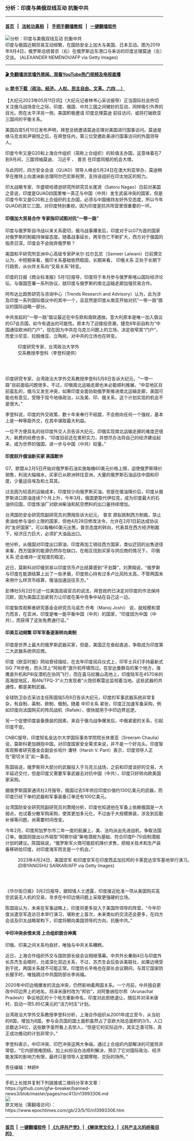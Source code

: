 ### 分析：印度与美俄双线互动 抗衡中共
------------------------

#### [首页](https://github.com/gfw-breaker/banned-news3/blob/master/README.md) &nbsp;&nbsp;|&nbsp;&nbsp; [法轮功真相](https://github.com/begood0513/basic/blob/master/README.md)  &nbsp;&nbsp;|&nbsp;&nbsp; [手把手翻墙教程](https://github.com/gfw-breaker/guides/wiki)  &nbsp;&nbsp;|&nbsp;&nbsp; [一键翻墙软件](https://github.com/gfw-breaker/nogfw/blob/master/README.md)  



<div><img alt="分析：印度与美俄双线互动 抗衡中共" class="attachment-djy_600_400 size-djy_600_400 wp-post-image" src="https://i.epochtimes.com/assets/uploads/2023/05/id13993351-GettyImages-1165923171-600x400.jpg"/>
<div class="caption">
 印度与俄国近期贸易互动频繁，在国防安全上加大与美国、日本互动。图为2019年9月4日，俄罗斯总统普京（右）在俄罗斯远东港口与来访的印度总理莫迪（左）交谈。  (ALEXANDER NEMENOV/AFP via Getty Images)
</div></div><hr/>

#### [ 🎬  免翻墙浏览墙外禁闻、观看YouTube热门视频及电视直播](https://github.com/gfw-breaker/HelloWorld)

#### [ 💥  禁书下载（政治、经济、人权、民主自由、文革、六四 ...）](https://github.com/gfw-breaker/books/blob/master/README.md)

<div><p>
 【大纪元2023年05月11日讯】（大纪元记者林岑心采访报导）正当国际社会热切关注俄乌战场变化之际，印度、俄国、中共三国之间微妙的互动，同样吸引外界的目光。而在太平洋另一侧，美国积极邀请
 <ok href="https://www.epochtimes.com/gb/tag/%E5%8D%B0%E5%BA%A6%E6%80%BB%E7%90%86%E8%8E%AB%E8%BF%AA.html">
  印度总理莫迪
 </ok>
 前往访问，或将打破欧亚三国间的平衡关系。
</p>
<p>
 美国白宫5月10日发布声明，拜登总统邀请莫迪总理对美国进行国事访问。莫迪是继马克龙和尹锡悦之后，在拜登任内，第三位受邀赴美进行国事访问的外国领导人。
</p>
<p>
 印度今年又是G20和上海合作组织（简称上合组织）的轮值主办国，这意味着在7到9月间，三国领袖莫迪、
 <ok href="https://www.epochtimes.com/gb/tag/%E4%B9%A0%E8%BF%91%E5%B9%B3.html">
  习近平
 </ok>
 、
 <ok href="https://www.epochtimes.com/gb/tag/%E6%99%AE%E4%BA%AC.html">
  普京
 </ok>
 在印度同框的机会大增。
</p>
<p>
 与此同时，四方安全会谈（QUAD）领导人峰会5月24日在澳大利亚举办，莫迪稍早在推特上向澳洲新总理阿尔巴尼斯祝贺，支持该组织在印太地区的努力。
</p>
<p>
 印太战略专家、华盛顿哈德逊研究所研究员长尾贤（Satoru Nagao）日前对美国之音说，印度是QUAD四国里唯一真正与中国（中共）发生武装冲突的国家，但是印度今年又是G20和上合组织的主办国，必须与中国维持友好外交态度，所以今年QUAD的其它三国，对印度特别重视，因为印度是抗共阵营里很重要的一环。
</p>
<h4>
 印俄加大贸易合作 专家指印试图对抗“一带一路”
</h4>
<p>
 印度与俄罗斯自冷战以来关系密切，俄乌战事爆发后，印度对于以G7为首的国家对俄罗斯的制裁持保留态度。随着战事延长，两军伤亡不断扩大，西方对于俄国的指责日深，印度会不会抛弃俄罗斯？
</p>
<p>
 美国和平研究所亚洲中心高级专家萨米尔·拉尔瓦尼（Sameer Lalwani）日前撰文认为，中短期来看，俄印关系基础依然稳固，长期来看，
 <ok href="https://www.epochtimes.com/gb/tag/%E5%8D%B0%E4%BF%84%E5%85%B3%E7%B3%BB.html">
  印俄关系
 </ok>
 正处于长期下行趋势，从伙伴关系向“交易关系”转变。
</p>
<p>
 印度的日报《商业标准报》5月1日报导，印度将于本月参与俄罗斯喀山国际经济论坛，与俄国签署一系列协议，就印度与俄罗斯的南北运输走廊加强贸易合作。
</p>
<p>
 阿布达比趋势研究与咨询中心（Trends Research and Advisory）认为，此为涉及印度一系列国际倡议中的其中一个，且显然是印度从南亚开始对抗“一带一路”倡议的国际战略一部分。
</p>
<p>
 中共发起的“一带一路”倡议最近在中东欧和南欧遇挫。意大利原本是唯一加入倡议的G7会员国，如今有退出的可能性。原本为了迎接投资潮，捷克8年前自称为“中国通往欧洲的门户”，现在因为中共在乌克兰问题上的立场，决定收窄其“门户”，而爱沙尼亚、拉脱维亚、立陶宛，对中共的立场也在转变。
</p>
<figure aria-describedby="caption-attachment-13993355" class="wp-caption alignleft" id="attachment_13993355" style="width: 200px">
 <ok href="https://i.epochtimes.com/assets/uploads/2023/05/id13993355-571438fbcb1b58a07f3206d8c4e587a2.jpg" target="_blank">
  <img alt="" class="wp-image-13993355" src="https://i.epochtimes.com/assets/uploads/2023/05/id13993355-571438fbcb1b58a07f3206d8c4e587a2.jpg"/>
 </ok>
 <br/><figcaption class="wp-caption-text" id="caption-attachment-13993355">
  印度研究专家、台湾政治大学外交系教授李登科（李登科提供）
 </figcaption><br/>
</figure><br/>
<p style="text-align: left;">
 印度研究专家、台湾政治大学外交系教授李登科5月8日告诉大纪元，“一带一路”目前面临问题很多，不过，印俄南北运输走廊也未必能顺利推展，“中亚地区目前蛮乱的，俄乌又发生冲突，如果印度全面协助俄罗斯推进南北运输走廊，美国可能也有意见，受限于现今地缘政治，以及美、印、俄关系，这个计划实现的机会不是很大。”
</p>
<p>
 李登科说，印度的外交政策，数十年来奉行不结盟，不会倒向任何一个强权，基本上是一种等距外交，在其中谋取最大利益。
</p>
<p>
 一位不方便具名的驻印度外交人员告诉大纪元，印俄实现南北运输走廊的难度还很大，耗费的经费也多，“印度目前还在累积实力，并想尽办法将自己的经济建设起来，成为世界的强国，进一步与中国（中共）较量。”
</p>
<h4>
 印度跃升俄油新买家 美国默许
</h4>
<p>
 G7、欧盟从2月5日开始对俄罗斯石油实施每桶60美元价格上限，迫使俄罗斯降价销售，利润大幅缩水，买家已从欧洲转往亚洲，大量的俄罗斯石油运往中国和印度，少量运往埃及和土耳其。
</p>
<p>
 过去因为较高的运输成本，印度较少向俄罗斯买油，但是在俄油降价后，印度从俄罗斯进口原油连续7个月上升，今年3月，俄国更取代伊拉克，成为印度最大的石油供应国，印度炼油厂对欧洲柴油和航空燃料的出口量持续增加。
</p>
<p>
 台湾国防安全研究院副研究员刘萧翔告诉大纪元，
 <ok href="https://www.epochtimes.com/gb/tag/%E6%99%AE%E4%BA%AC.html">
  普京
 </ok>
 原拟抵制西方制裁，禁止卖油给参与油价上限的国家，但他4月28日修改法令，允许在2月1日前达成协议的“友好国家”，可以每桶60美元出售，普京态度的转向，代表其在西方经济制裁下，经济压力巨大，必须扩大油品出口。
</p>
<p>
 他分析，从俄国对印度出口原油，印度再加工销往西方国家，类似迂回的出售途径来看，西方国家的能源仍然存在缺口，在相互找到买家与供应商的情况下，
 <ok href="https://www.epochtimes.com/gb/tag/%E5%8D%B0%E4%BF%84%E5%85%B3%E7%B3%BB.html">
  印俄关系
 </ok>
 还会维持一定程度的稳定。
</p>
<p>
 近日，莫斯科对印俄贸易以印度货币卢比结算感到“不划算”，刘萧翔说，“俄罗斯与印度在能源结算上出了一些矛盾，印度担心持有过多卢比风险太高，不管两国未来用什么样货币结算，俄油加速运往东方。”
</p>
<p>
 彭博社5月2日引述一位美国高级官员的说法，拜登政府已决定对印度的作法保持沉默，因为美国正加紧努力让印度在美中竞争中站在自己这一边。
</p>
<p>
 印度智库观察者研究基金会研究员马诺杰·乔希（Manoj Joshi） 说，就规模和潜力而言，在亚洲，印度是唯一能平衡中国（中共）的国家，“印度因为中国（中共），而获得了这张免费通行证。”
</p>
<h4>
 印美互动频繁 印军军备逐渐转向美制
</h4>
<p>
 印度是世界上最大的俄罗斯武器买家，但是，美国正在奋起直追，争取成为印度第二大武器系统供应商。
</p>
<p>
 印度《欧亚时报》网站曾经描绘，在去年印度阅兵仪式上，印军士兵们手持最新式SiG 716步枪，而头顶上“阿帕奇”直升机呼啸而过。在安达曼群岛的某个地方，海鹰直升机和P8I反潜机在协同飞行，而在喜马拉雅山高地上，印度陆军在4570米的高海拔地区，用AN/TPQ-3“火力发现者”火炮侦察雷达监视着当地。这些武器的共通性，都是美制武器。
</p>
<p>
 全球防卫杂志采访主任陈国铭5月8日告诉大纪元，印度的军事武器系统非常复杂，有自制、美制、欧制、俄制。随着
 <ok href="https://www.epochtimes.com/gb/tag/%E4%B8%AD%E5%8D%B0%E5%85%B3%E7%B3%BB.html">
  中印关系
 </ok>
 紧张，印度正加速军备采购，例如印度向法国购买的阵风战机（Rafale），很快就用于中印边界巡逻。
</p>
<p>
 另一个促使印度装备换装的因素，来自于俄乌战争爆发后，中俄紧密的关系，引起印度不安。
</p>
<p>
 CNBC报导，印度知名金达尔大学国际事务学院院长休里亚（Sreeram Chaulia）说，莫斯科更加拥抱中国，对印度国家安全需求来说，并不是一个好兆头。印度智库观察者研究基金会副会长哈什·潘特（Harsh V. Pant）表示，印度领导人正在“密切关注”此一事态。
</p>
<p>
 陈国铭说，俄罗斯将大部分的武器投入于乌克兰战场，之前和印度谈好的交易，大半延迟交付，但是印度又需要军事武器去对抗中国（中共），印度只好转向欧美国家采购。
</p>
<p>
 据俄罗斯国家通讯社2月报导，俄国过去5年供应印度价值约130亿美元的武器，而印度已经下单的武器和军事装备订单还有100亿美元。
</p>
<p>
 台湾国防安全研究院副研究员刘萧翔分析，印度也知道他在军备上依赖俄国是一大弱点，也试着分散军购采购，使其更加多元化，不过由于大规模换装，涉及到后勤补保等问题，尚需要时间改变。
</p>
<p>
 今年2月，印度邦加罗尔市二年一度的航展上，美、法均派出先进战机，争取法国订单。俄国则提出以外销型“阿穆尔级”柴电潜舰为基础、符合印度P-75I自制潜舰计划的建议。陈国铭说，“俄罗斯军火商可能趁机降价求售，把相关技术和生产装备移转给印度，对印度海军而言是一个机会。”
</p>
<figure aria-describedby="caption-attachment-13993353" class="wp-caption aligncenter" id="attachment_13993353" style="width: 600px">
 <ok href="https://i.epochtimes.com/assets/uploads/2023/05/id13993353-GettyImages-1252131247.jpg" target="_blank">
  <img alt="" class="size-large wp-image-13993353" src="https://i.epochtimes.com/assets/uploads/2023/05/id13993353-GettyImages-1252131247-600x400.jpg"/>
 </ok>
 <br/><figcaption class="wp-caption-text" id="caption-attachment-13993353">
  2023年4月24日，美国空军 和印度空军在印度西孟加拉邦的卡莱昆达空军基地举行演习。(DIBYANGSHU SARKAR/AFP via Getty Images)
 </figcaption><br/>
</figure><br/>
<p>
 《华尔街日报》3月2日报导，据知情人士透露，印度接近批准一项从美国购买高空武装无人机的交易，寻求在中印边境问题上采取更强硬的立场。
</p>
<p>
 陈国铭认为，未来在军事战略上，印度将更多投入于美国所领导的阵营，“今年印度派遣空军造访日本举行演习，堪称史上首次，未来类似的交流还会更多，在四方会谈及印太战略架构下，印度将朝向美国领导的方向，抗衡中共。”
</p>
<h4>
 中印冲突余恨未消 上合组织貌合神离
</h4>
<p>
 印俄、印美之间关系均良好，唯独与中共关系糟糕。
</p>
<p>
 近日，上海合作组织外交与国防部长级会议相继落幕。中共外长秦刚4日与印度外长苏杰生会晤时，允诺深化双边关系，不过，苏杰生会后告诉美联社，如果边境受到干扰，两国关系就不可能正常。印度防长辛格也在部长会议期间，与其它国家防长握手时，唯独跳过中共国防部长李尚福。
</p>
<p>
 2020年中印边境爆发的流血冲突，仍然影响着两国关系。一个月前，中共擅自更改中印边界上的地名，将泽米唐村改为“邦钦”，对阿鲁纳恰尔邦（Arunachal Pradesh）争议地区的十个地方重新命名，印度对此拒绝退让，随后并对泽米唐村，启动一项5.85亿美元的“活力村庄”计划。
</p>
<p>
 台湾政治大学外交系教授李登科分析，上海合作组织从2001年成立至今，从当初的6国，增加为8国，参与会员国的国土面积虽然占了亚欧大陆总面积的3/5，人口总数达34亿，这些数字虽然看上去惊人，“但是它的实际运作，其实乏善可陈，真正成功推动的计划非常少。”
</p>
<p>
 李登科表示，中印冲突、印巴冲突这两大争端，通过上合组织内部解决的可能性非常低，“它内部很难团结，加上纠纷没办法顺利解决，预示了它对国际政治、经济能发挥的影响力有限，最终只是领导人定期寒暄、交际的场所。”
</p>
<p>
 责任编辑：林妍#
</p>
</div>
<hr/>
手机上长按并复制下列链接或二维码分享本文章：<br/>
https://github.com/gfw-breaker/banned-news3/blob/master/pages/nsc413/n13993306.md <br/>
<a href='https://github.com/gfw-breaker/banned-news3/blob/master/pages/nsc413/n13993306.md'><img src='https://github.com/gfw-breaker/banned-news3/blob/master/pages/nsc413/n13993306.md.png'/></a> <br/>
原文地址（需翻墙访问）：https://www.epochtimes.com/gb/23/5/10/n13993306.htm


------------------------
#### [首页](https://github.com/gfw-breaker/banned-news3/blob/master/README.md) &nbsp;|&nbsp; [一键翻墙软件](https://github.com/gfw-breaker/nogfw/blob/master/README.md) &nbsp;| [《九评共产党》](https://github.com/gfw-breaker/9ping.md/blob/master/README.md#九评之一评共产党是什么) | [《解体党文化》](https://github.com/gfw-breaker/jtdwh.md/blob/master/README.md) | [《共产主义的终极目的》](https://github.com/gfw-breaker/gczydzjmd.md/blob/master/README.md)


<img src='http://gfw-breaker.win/banned-news3/pages/nsc413/n13993306.md' width='0px' height='0px'/>